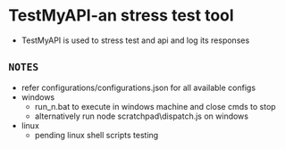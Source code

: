 # TestMyAPI-an stress test tool
+ TestMyAPI is used to stress test and api and log its responses

## `NOTES`
+   refer configurations/configurations.json for all available configs 
+   windows
    +   run_n.bat to execute in windows machine and close cmds to stop
    +   alternatively run node scratchpad\dispatch.js on windows
+   linux
    +   pending linux shell scripts testing 
